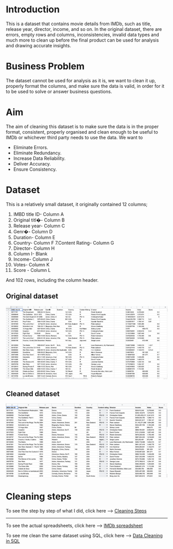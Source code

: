 # Introduction
This is a dataset that contains movie details from IMDb, such as title, release year, director, income, and so on. In the original dataset, there are errors, empty rows and columns, inconsistencies, invalid data types and much more to clean up before the final product can be used for analysis and drawing accurate insights.

# Business Problem
The dataset cannot be used for analysis as it is, we want to clean it up, properly format the columns, and make sure the data is valid, in order for it to be used to solve or answer business questions.

# Aim
The aim of cleaning this dataset is to make sure the data is in the proper format, consistent, properly organised and clean enough to be useful to IMDb or whichever third party needs to use the data. We want to
- Eliminate Errors.
- Eliminate Redundancy.
- Increase Data Reliability.
- Deliver Accuracy.
- Ensure Consistency.

# Dataset
This is a relatively small dataset, it originally contained 12 columns;
1. IMBD title ID- Column A
2. Original titl�- Column B
3. Release year- Column C
4. Genr�- Column D
5. Duration- Column E
6. Country- Column F
7.Content Rating- Column G
8. Director- Column H
9. Column I- Blank
10. Income- Column J
11. Votes- Column K
12. Score	- Column L		

And 102 rows, including the column header.

## Original dataset
![](https://github.com/imanjokko/Data-Cleaning-in-Google-Sheets/blob/main/messy_data.png)

##  Cleaned dataset
![](https://github.com/imanjokko/Data-Cleaning-in-Google-Sheets/blob/main/cleaned_data.png)


# Cleaning steps
To see the step by step of what I did, click here --> [Cleaning Steps](https://github.com/imanjokko/Data-Cleaning-in-Google-Sheets/blob/main/cleaning%20steps.md)

---

To see the actual spreadsheets, click here --> [IMDb spreadsheet](https://docs.google.com/spreadsheets/d/1cvD2v5cYthlRGfhcKMqxeH7CKhb8AkYxN_WZ-gJ78ok/edit#gid=239742263)

To see me clean the same dataset using SQL, click here --> [Data Cleaning in SQL](https://github.com/imanjokko/IMDb-Data-Cleaning-SQL)
